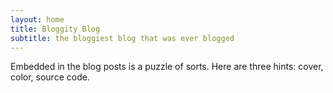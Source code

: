 ```yaml
---
layout: home
title: Bloggity Blog
subtitle: the bloggiest blog that was ever blogged
---
```


Embedded in the blog posts is a puzzle of sorts. Here are three hints: cover, color, source code. 